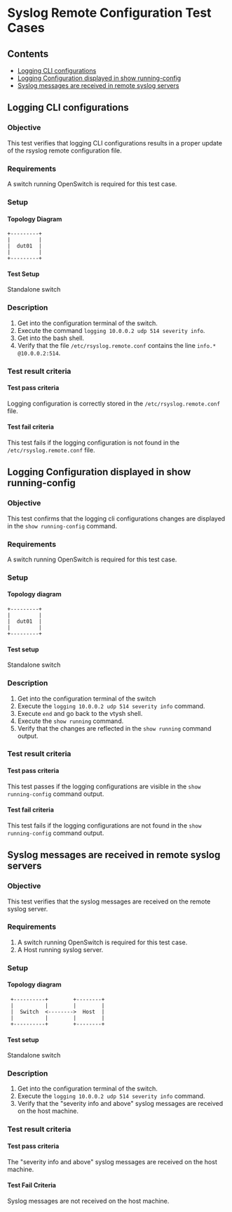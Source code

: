# Syslog Remote Configuration Test Cases

## Contents
- [Logging CLI configurations](#logging-cli-configurations)
- [Logging Configuration displayed in show running-config](#logging-configuration-displayed-in-show-running-config)
- [Syslog messages are received in remote syslog servers](#syslog-messages-are-received-in-remote-syslog-servers)

## Logging CLI configurations

### Objective
This test verifies that logging CLI configurations results in a proper update of the rsyslog remote configuration file.

### Requirements
A switch running OpenSwitch is required for this test case.

### Setup
#### Topology Diagram

```ditaa
+---------+
|         |
|  dut01  |
|         |
+---------+

```
#### Test Setup
Standalone switch

### Description

1. Get into the configuration terminal of the switch.
2. Execute the command `logging 10.0.0.2 udp 514 severity info`.
3. Get into the bash shell.
4. Verify that the file `/etc/rsyslog.remote.conf` contains the line `info.* @10.0.0.2:514`.

### Test result criteria
#### Test pass criteria
Logging configuration is correctly stored in the `/etc/rsyslog.remote.conf` file.

#### Test fail criteria
This test fails if the logging configuration is not found in the `/etc/rsyslog.remote.conf` file.

## Logging Configuration displayed in show running-config
### Objective
This test confirms that the logging cli configurations changes are displayed in the `show running-config` command.

### Requirements
A switch running OpenSwitch is required for this test case.

### Setup
#### Topology diagram

```ditaa
+---------+
|         |
|  dut01  |
|         |
+---------+

```
#### Test setup
Standalone switch

### Description

1. Get into the configuration terminal of the switch
2. Execute the `logging 10.0.0.2 udp 514 severity info` command.
3. Execute `end` and go back to the vtysh shell.
4. Execute the `show running` command.
5. Verify that the changes are reflected in the `show running` command output.

### Test result criteria
#### Test pass criteria
This test passes if the logging configurations are visible in the `show running-config` command output.

#### Test fail criteria
This test fails if the logging configurations are not found in the `show running-config` command output.

## Syslog messages are received in remote syslog servers
### Objective
This test verifies that the syslog messages are received on the remote syslog server.

### Requirements
1. A switch running OpenSwitch is required for this test case.
2. A Host running syslog server.

### Setup
#### Topology diagram
```ditaa
 +----------+        +--------+
 |          |        |        |
 |  Switch  <-------->  Host  |
 |          |        |        |
 +----------+        +--------+

```
#### Test setup
Standalone switch

### Description

1. Get into the configuration terminal of the switch.
2. Execute the `logging 10.0.0.2 udp 514 severity info` command.
3. Verify that the "severity info and above" syslog messages are received on the host machine.

### Test result criteria
#### Test pass criteria
The "severity info and above" syslog messages are received on the host machine.

#### Test Fail Criteria
Syslog messages are not received on the host machine.
